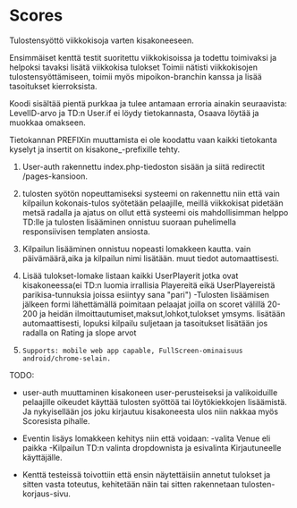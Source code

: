 # Scores
Tulostensyöttö viikkokisoja varten kisakoneeseen.

Ensimmäiset kenttä testit suoritettu viikkokisoissa ja todettu toimivaksi ja helpoksi tavaksi lisätä viikkokisa tulokset
Toimii nätisti  viikkokisojen tulostensyöttämiseen, toimii myös mipoikon-branchin kanssa ja lisää tasoitukset kierroksista.

Koodi sisältää pientä purkkaa ja tulee antamaan erroria ainakin seuraavista: LevelID-arvo ja TD:n User.if ei löydy 
tietokannasta, Osaava löytää ja muokkaa omakseen.

Tietokannan PREFIXin muuttamista ei ole koodattu vaan kaikki tietokanta kyselyt ja insertit on kisakone_-prefixille tehty.


1. User-auth rakennettu index.php-tiedoston sisään ja siitä redirectit /pages-kansioon. 

2. tulosten syötön nopeuttamiseksi systeemi on rakennettu niin että vain kilpailun kokonais-tulos syötetään pelaajille,
    meillä viikkokisat pidetään metsä radalla ja ajatus on ollut että systeemi ois mahdollisimman helppo TD:lle
    ja tulosten lisääminen onnistuu suoraan puhelimella responsiivisen templaten ansiosta.

3. Kilpailun lisääminen onnistuu nopeasti lomakkeen kautta. vain päivämäärä,aika ja kilpailun nimi lisätään. 
    muut tiedot automaattisesti.

4. Lisää tulokset-lomake listaan kaikki UserPlayerit jotka ovat kisakoneessa(ei TD:n luomia irrallisia Playereitä
   eikä UserPlayereistä parikisa-tunnuksia joissa esiintyy sana "pari")
      -Tulosten lisäämisen jälkeen formi lähettämällä poimitaan pelaajat joilla on scoret välillä 20-200 ja heidän
       ilmoittautumiset,maksut,lohkot,tulokset ymsyms. lisätään automaattisesti, lopuksi kilpailu suljetaan ja 
       tasoitukset lisätään jos radalla on Rating ja slope arvot 
   
5.     Supports: mobile web app capable, FullScreen-ominaisuus android/chrome-selain.




TODO:
- user-auth muuttaminen kisakoneen user-perusteiseksi ja valikoiduille pelaajille 
  oikeudet käyttää tulosten syöttöä tai löytökiekkojen lisäämistä. 
  Ja nykyisellään jos joku kirjautuu kisakoneesta ulos niin nakkaa myös Scoresista pihalle.
  
- Eventin lisäys lomakkeen kehitys niin että voidaan:
            -valita Venue eli paikka
            -Kilpailun TD:n valinta dropdownista ja esivalinta Kirjautuneelle käyttäjälle.
            
- Kenttä testeissä toivottiin että ensin näytettäisiin annetut tulokset ja sitten vasta toteutus,
  kehitetään näin tai sitten rakennetaan tulosten-korjaus-sivu.             
  
